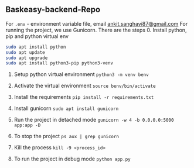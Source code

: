 ## Baskeasy-backend-Repo


For `.env` - environment variable file, email ankit.sanghavi87@gmail.com
For running the project, we use Gunicorn. There are the steps
0. Install python, pip and python virtual env
```bash
sudo apt install python
sudo apt update
sudo apt upgrade
sudo apt install python3-pip python3-venv

```

1. Setup python virtual environment
`python3 -m venv benv`

1. Activate the virtual environment
`source benv/bin/activate`

1. Install the requirements
`pip install -r requirements.txt`

1. Install gunicorn
`sudo apt install gunicorn` 

2. Run the project in detached mode
`gunicorn -w 4 -b 0.0.0.0:5000 app:app -D`

3. To stop the project
`ps aux | grep gunicorn`

4. Kill the process
`kill -9 <process_id>`

5. To run the project in debug mode
`python app.py`

